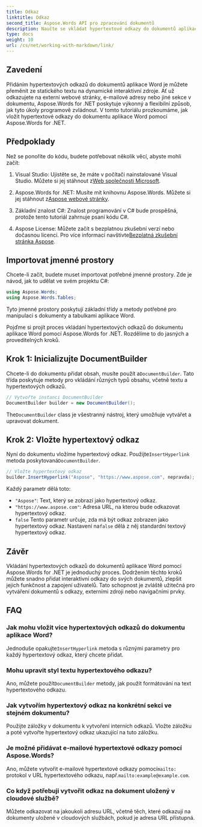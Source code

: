```yaml
---
title: Odkaz
linktitle: Odkaz
second_title: Aspose.Words API pro zpracování dokumentů
description: Naučte se vkládat hypertextové odkazy do dokumentů aplikace Word pomocí Aspose.Words for .NET pomocí tohoto podrobného průvodce. Snadno vylepšete své dokumenty pomocí interaktivních odkazů.
type: docs
weight: 10
url: /cs/net/working-with-markdown/link/
---
```

## Zavedení

Přidáním hypertextových odkazů do dokumentů aplikace Word je můžete přeměnit ze statického textu na dynamické interaktivní zdroje. Ať už odkazujete na externí webové stránky, e-mailové adresy nebo jiné sekce v dokumentu, Aspose.Words for .NET poskytuje výkonný a flexibilní způsob, jak tyto úkoly programově zvládnout. V tomto tutoriálu prozkoumáme, jak vložit hypertextové odkazy do dokumentu aplikace Word pomocí Aspose.Words for .NET. 

## Předpoklady

Než se ponoříte do kódu, budete potřebovat několik věcí, abyste mohli začít:

1.  Visual Studio: Ujistěte se, že máte v počítači nainstalované Visual Studio. Můžete si jej stáhnout z[Web společnosti Microsoft](https://visualstudio.microsoft.com/).

2.  Aspose.Words for .NET: Musíte mít knihovnu Aspose.Words. Můžete si jej stáhnout z[Aspose webové stránky](https://releases.aspose.com/words/net/).

3. Základní znalost C#: Znalost programování v C# bude prospěšná, protože tento tutoriál zahrnuje psaní kódu C#.

4.  Aspose License: Můžete začít s bezplatnou zkušební verzí nebo dočasnou licencí. Pro více informací navštivte[Bezplatná zkušební stránka Aspose](https://releases.aspose.com/).

## Importovat jmenné prostory

Chcete-li začít, budete muset importovat potřebné jmenné prostory. Zde je návod, jak to udělat ve svém projektu C#:

```csharp
using Aspose.Words;
using Aspose.Words.Tables;
```

Tyto jmenné prostory poskytují základní třídy a metody potřebné pro manipulaci s dokumenty a tabulkami aplikace Word.

Pojďme si projít proces vkládání hypertextových odkazů do dokumentu aplikace Word pomocí Aspose.Words for .NET. Rozdělíme to do jasných a proveditelných kroků.

## Krok 1: Inicializujte DocumentBuilder

 Chcete-li do dokumentu přidat obsah, musíte použít a`DocumentBuilder`. Tato třída poskytuje metody pro vkládání různých typů obsahu, včetně textu a hypertextových odkazů.

```csharp
// Vytvořte instanci DocumentBuilder
DocumentBuilder builder = new DocumentBuilder();
```

 The`DocumentBuilder` class je všestranný nástroj, který umožňuje vytvářet a upravovat dokument.

## Krok 2: Vložte hypertextový odkaz

 Nyní do dokumentu vložíme hypertextový odkaz. Použijte`InsertHyperlink` metoda poskytovaná`DocumentBuilder`. 

```csharp
// Vložte hypertextový odkaz
builder.InsertHyperlink("Aspose", "https://www.aspose.com", nepravda);
```

Každý parametr dělá toto:
- `"Aspose"`: Text, který se zobrazí jako hypertextový odkaz.
- `"https://www.aspose.com"`: Adresa URL, na kterou bude odkazovat hypertextový odkaz.
- `false` Tento parametr určuje, zda má být odkaz zobrazen jako hypertextový odkaz. Nastavení na`false` dělá z něj standardní textový hypertextový odkaz.

## Závěr

Vkládání hypertextových odkazů do dokumentů aplikace Word pomocí Aspose.Words for .NET je jednoduchý proces. Dodržením těchto kroků můžete snadno přidat interaktivní odkazy do svých dokumentů, zlepšit jejich funkčnost a zapojení uživatelů. Tato schopnost je zvláště užitečná pro vytváření dokumentů s odkazy, externími zdroji nebo navigačními prvky.

## FAQ

### Jak mohu vložit více hypertextových odkazů do dokumentu aplikace Word?
 Jednoduše opakujte`InsertHyperlink` metoda s různými parametry pro každý hypertextový odkaz, který chcete přidat.

### Mohu upravit styl textu hypertextového odkazu?
 Ano, můžete použít`DocumentBuilder` metody, jak použít formátování na text hypertextového odkazu.

### Jak vytvořím hypertextový odkaz na konkrétní sekci ve stejném dokumentu?
Použijte záložky v dokumentu k vytvoření interních odkazů. Vložte záložku a poté vytvořte hypertextový odkaz ukazující na tuto záložku.

### Je možné přidávat e-mailové hypertextové odkazy pomocí Aspose.Words?
 Ano, můžete vytvořit e-mailové hypertextové odkazy pomocí`mailto:` protokol v URL hypertextového odkazu, např.`mailto:example@example.com`.

### Co když potřebuji vytvořit odkaz na dokument uložený v cloudové službě?
Můžete odkazovat na jakoukoli adresu URL, včetně těch, které odkazují na dokumenty uložené v cloudových službách, pokud je adresa URL přístupná.